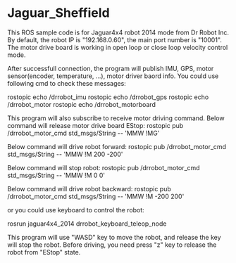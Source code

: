 # Jaguar_Sheffield

This ROS sample code is for Jaguar4x4 robot 2014 mode from Dr Robot Inc.
By default, the robot IP is "192.168.0.60", the main port number is "10001". The motor drive board is working in open loop or close loop velocity control mode.

After successfull connection, the program will publish IMU, GPS, motor sensor(encoder, temperature, ...), motor driver baord info.
You could use following cmd to check these messages:

rostopic echo /drrobot_imu
rostopic echo /drrobot_gps
rostopic echo /drrobot_motor
rostopic echo /drrobot_motorboard

This program will also subscribe to receive motor driving command.
Below command will release motor drive board EStop:
rostopic pub /drrobot_motor_cmd std_msgs/String -- 'MMW !MG'

Below command will drive robot forward:
rostopic pub /drrobot_motor_cmd std_msgs/String -- 'MMW !M 200 -200'

Below command will stop robot:
rostopic pub /drrobot_motor_cmd std_msgs/String -- 'MMW !M 0 0'


Below command will drive robot backward:
rostopic pub /drrobot_motor_cmd std_msgs/String -- 'MMW !M -200 200'

or you could use keyboard to control the robot:

rosrun jaguar4x4_2014 drrobot_keyboard_teleop_node

This program will use "WASD" key to move the robot, and release the key will stop the robot.
Before driving, you need press "z" key to release the robot from "EStop" state.